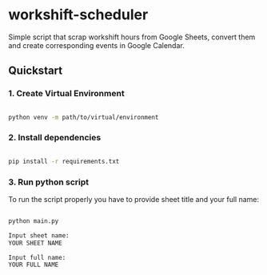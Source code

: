 # workshift-scheduler
Simple script that scrap workshift hours from Google Sheets, convert them and create corresponding events in Google Calendar.

## Quickstart

### 1. Create Virtual Environment

```bash

python venv -m path/to/virtual/environment

```

### 2. Install dependencies

```bash

pip install -r requirements.txt
```

### 3. Run python script
To run the script properly you have to provide sheet title and your full name:

```bash

python main.py

Input sheet name:
YOUR SHEET NAME

Input full name:
YOUR FULL NAME

```

